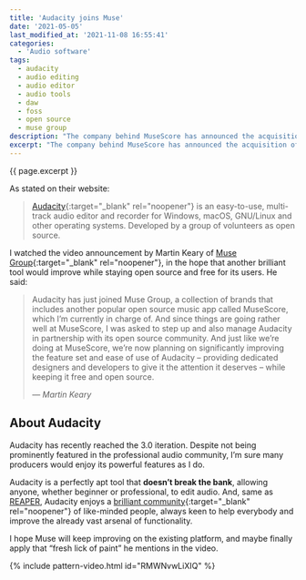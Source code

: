 ```yaml
---
title: 'Audacity joins Muse'
date: '2021-05-05'
last_modified_at: '2021-11-08 16:55:41'
categories:
  - 'Audio software'
tags:
  - audacity
  - audio editing
  - audio editor
  - audio tools
  - daw
  - foss
  - open source 
  - muse group
description: "The company behind MuseScore has announced the acquisition of the well known FOSS audio editor, Audacity."
excerpt: "The company behind MuseScore has announced the acquisition of the well known FOSS audio editor, Audacity."
---
```

<p class="lead">{{ page.excerpt }}</p>

As stated on their website:

> [Audacity](https://www.audacityteam.org/){:target="_blank" rel="noopener"} is an easy-to-use, multi-track audio editor and recorder for Windows, macOS, GNU/Linux and other operating systems. Developed by a group of volunteers as open source.

I watched the video announcement by Martin Keary of [Muse Group](https://mu.se/){:target="_blank" rel="noopener"}, in the hope that another brilliant tool would improve while staying open source and free for its users. He said:

> Audacity has just joined Muse Group, a collection of brands that includes another popular open source music app called MuseScore, which I’m currently in charge of. And since things are going rather well at MuseScore, I was asked to step up and also manage Audacity in partnership with its open source community. And just like we’re doing at MuseScore, we’re now planning on significantly improving the feature set and ease of use of Audacity – providing dedicated designers and developers to give it the attention it deserves – while keeping it free and open source.
> 
> <cite>&mdash; Martin Keary</cite>

## About Audacity

Audacity has recently reached the 3.0 iteration. Despite not being prominently featured in the professional audio community, I’m sure many producers would enjoy its powerful features as I do.

Audacity is a perfectly apt tool that **doesn’t break the bank**, allowing anyone, whether beginner or professional, to edit audio. And, same as [REAPER](/daw-from-logic-to-pro-tools-to-reaper-part-1/), Audacity enjoys a [brilliant community](https://forum.audacityteam.org/){:target="_blank" rel="noopener"} of like-minded people, always keen to help everybody and improve the already vast arsenal of functionality.

I hope Muse will keep improving on the existing platform, and maybe finally apply that “fresh lick of paint” he mentions in the video.

{% include pattern-video.html id="RMWNvwLiXIQ" %}